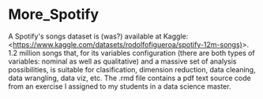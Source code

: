 # More_Spotify
A Spotify's songs dataset is (was?) available at Kaggle: <<https://www.kaggle.com/datasets/rodolfofigueroa/spotify-12m-songs)>>. 1.2 million songs that, for its variables configuration (there are both types of variables: nominal as well as qualitative) and a massive set of analysis possibilities, is suitable for clasification, dimension reduction, data cleaning, data wrangling, data viz, etc. The .rmd file contains a pdf text source code from an exercise I assigned to my students in a data science master. 